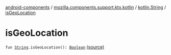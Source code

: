[android-components](../../index.md) / [mozilla.components.support.ktx.kotlin](../index.md) / [kotlin.String](index.md) / [isGeoLocation](./is-geo-location.md)

# isGeoLocation

`fun `[`String`](https://kotlinlang.org/api/latest/jvm/stdlib/kotlin/-string/index.html)`.isGeoLocation(): `[`Boolean`](https://kotlinlang.org/api/latest/jvm/stdlib/kotlin/-boolean/index.html) [(source)](https://github.com/mozilla-mobile/android-components/blob/master/components/support/ktx/src/main/java/mozilla/components/support/ktx/kotlin/String.kt#L52)